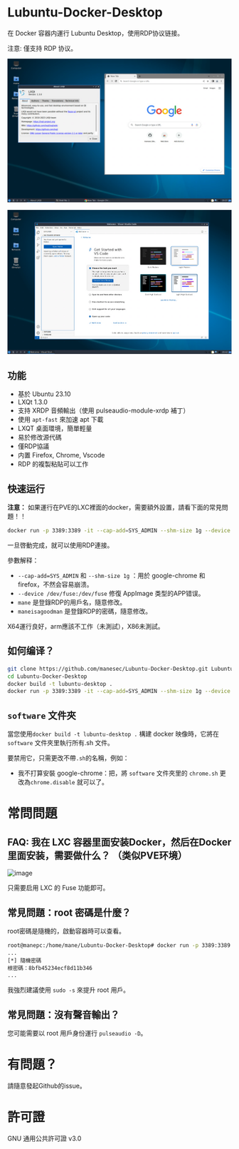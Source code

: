 # Lubuntu-Docker-Desktop
在 Docker 容器内運行 Lubuntu Desktop，使用RDP协议链接。

注意: 僅支持 RDP 协议。

![圖片](img/1.png)

![圖片](img/2.png)


## 功能
+ 基於 Ubuntu 23.10
+ LXQt 1.3.0
+ 支持 XRDP 音頻輸出（使用 pulseaudio-module-xrdp 補丁）
+ 使用 `apt-fast` 來加速 apt 下載
+ LXQT 桌面環境，簡單輕量
+ 易於修改源代碼
+ 僅RDP協議
+ 内置 Firefox, Chrome, Vscode
+ RDP 的複製粘貼可以工作

## 快速运行

**注意：** 如果運行在PVE的LXC裡面的docker，需要額外設置，請看下面的常見問題！！

``` bash
docker run -p 3389:3389 -it --cap-add=SYS_ADMIN --shm-size 1g --device /dev/fuse:/dev/fuse --rm manesec/lubuntu-desktop /bin/RunOnce.sh mane maneisagoodman
```

一旦啓動完成，就可以使用RDP連接。

參數解释：
+ `--cap-add=SYS_ADMIN` 和 `--shm-size 1g` ：用於 google-chrome 和 firefox，不然会容易崩溃。
+ `--device /dev/fuse:/dev/fuse` 修復 AppImage 类型的APP错误。
+ `mane` 是登錄RDP的用戶名，隨意修改。
+ `maneisagoodman` 是登錄RDP的密碼，隨意修改。

X64運行良好，arm應該不工作（未測試），X86未測試。

## 如何编译？

``` bash
git clone https://github.com/manesec/Lubuntu-Docker-Desktop.git Lubuntu-Docker-Desktop
cd Lubuntu-Docker-Desktop
docker build -t lubuntu-desktop .
docker run -p 3389:3389 -it --cap-add=SYS_ADMIN --shm-size 1g --device /dev/fuse:/dev/fuse --rm lubuntu-desktop /bin/RunOnce.sh mane maneisagoodman
````

## `software` 文件夾

當您使用`docker build -t lubuntu-desktop .` 構建 docker 映像時，它將在 `software` 文件夾里執行所有.sh 文件。

要禁用它，只需更改不帶`.sh`的名稱，例如：

+ 我不打算安裝 google-chrome：把，將 `software` 文件夾里的 `chrome.sh` 更改為`chrome.disable` 就可以了。


# 常問問題

## FAQ: 我在 LXC 容器里面安装Docker，然后在Docker里面安装，需要做什么？ （类似PVE环境）

![image](img/3.png)

只需要启用 LXC 的 Fuse 功能即可。

## 常見問題：root 密碼是什麼？

root密碼是隨機的，啟動容器時可以查看。

````bash
root@manepc:/home/mane/Lubuntu-Docker-Desktop# docker run -p 3389:3389 -it --cap-add=SYS_ADMIN --device /dev/fuse:/dev/fuse --shm-size 1g --rm lubuntu-desktop /bin/RunOnce.sh mane maneisagoodman
...
[*] 隨機密碼
根密碼：8bfb45234ecf8d11b346
...
````

我強烈建議使用 `sudo -s` 來提升 root 用戶。

## 常見問題：沒有聲音輸出？

您可能需要以 root 用戶身份運行 `pulseaudio -D`。


# 有問題？

請隨意發起Github的issue。

# 許可證

GNU 通用公共許可證 v3.0

